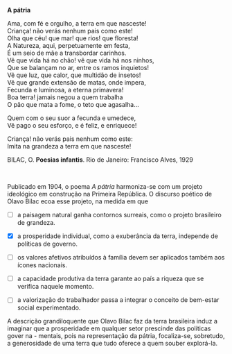 

**A pátria​**

Ama, com fé e orgulho, a terra em que nasceste!\
Criança! não verás nenhum pais como este!\
Olha que céu! que mar! que rios! que floresta!\
A Natureza, aqui, perpetuamente em festa,\
É um seio de mãe a transbordar carinhos.\
Vê que vida há no chão! vê que vida há nos ninhos,\
Que se balançam no ar, entre os ramos inquietos!\
Vê que luz, que calor, que multidão de insetos!\
Vê que grande extensão de matas, onde impera,\
Fecunda e luminosa, a eterna primavera!\
Boa terra! jamais negou a quem trabalha\
O pão que mata a fome, o teto que agasalha...

Quem com o seu suor a fecunda e umedece,\
Vê pago o seu esforço, e é feliz, e enriquece!

Criança! não verás pais nenhum como este:\
Imita na grandeza a terra em que nasceste!

BILAC, O. **Poesias infantis**. Rio de Janeiro: Francisco Alves, 1929

 

Publicado em 1904, o poema *A pátria* harmoniza-se com um projeto ideológico em construção na Primeira República. O discurso poético de Olavo Bilac ecoa esse projeto, na medida em que



- [ ] a paisagem natural ganha contornos surreais, como o projeto brasileiro de grandeza.
- [x] a prosperidade individual, como a exuberância da terra, independe de políticas de governo.
- [ ] os valores afetivos atribuídos à família devem ser aplicados também aos ícones nacionais.
- [ ] a capacidade produtiva da terra garante ao país a riqueza que se verifica naquele momento.
- [ ] a valorização do trabalhador passa a integrar o conceito de bem-estar social experimentado.


A descrição grandiloquente que Olavo Bilac faz da terra brasileira induz a imaginar que a prosperidade em qualquer setor prescinde das políticas gover na - mentais, pois na representação da pátria, focaliza-se, sobretudo, a generosidade de uma terra que tudo oferece a quem souber explorá-la.

        